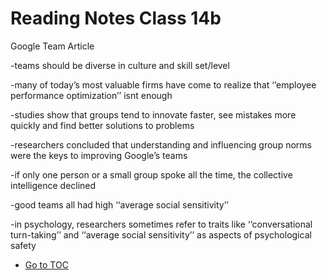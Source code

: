 # Reading Notes Class 14b

Google Team Article

-teams should be diverse in culture and skill set/level

-many of today’s most valuable firms have come to realize that ‘‘employee performance optimization’’ isnt enough

-studies show that groups tend to innovate faster, see mistakes more quickly and find better solutions to problems

-researchers concluded that understanding and influencing group norms were the keys to improving Google’s teams

-if only one person or a small group spoke all the time, the collective intelligence declined

-good teams all had high ‘‘average social sensitivity’’

-in psychology, researchers sometimes refer to traits like ‘‘conversational turn-taking’’ and ‘‘average social sensitivity’’ as aspects of psychological safety

- [Go to TOC](README.md)

